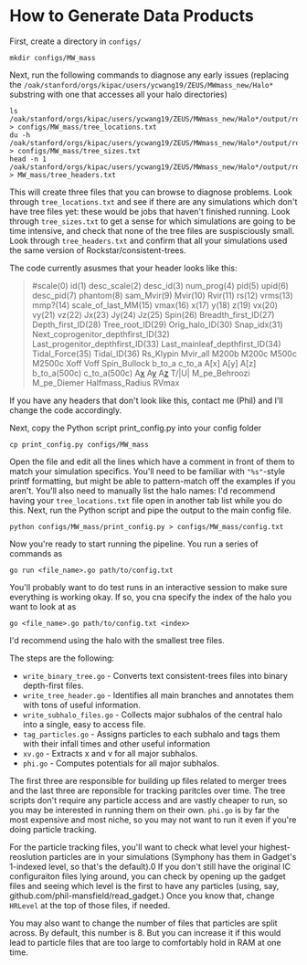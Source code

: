 # How to Generate Data Products

First, create a directory in `configs/`

``` 
mkdir configs/MW_mass
```

Next, run the following commands to diagnose any early issues (replacing the `/oak/stanford/orgs/kipac/users/ycwang19/ZEUS/MWmass_new/Halo*` substring with one that accesses all your halo directories)

``` 
ls /oak/stanford/orgs/kipac/users/ycwang19/ZEUS/MWmass_new/Halo*/output/rockstar/trees/ > configs/MW_mass/tree_locations.txt
du -h /oak/stanford/orgs/kipac/users/ycwang19/ZEUS/MWmass_new/Halo*/output/rockstar/trees/ > configs/MW_mass/tree_sizes.txt
head -n 1 /oak/stanford/orgs/kipac/users/ycwang19/ZEUS/MWmass_new/Halo*/output/rockstar/trees/tree_0_0_0.dat > MW_mass/tree_headers.txt
```

This will create three files that you can browse to diagnose problems. Look through `tree_locations.txt` and see if there are any simulations which don't have tree files yet: these would be jobs that haven't finished running. Look through `tree_sizes.txt` to get a sense for which simulations are going to be time intensive, and check that none of the tree files are suspisciously small. Look through `tree_headers.txt` and confirm that all your simulations used the same version of Rockstar/consistent-trees. 

The code currently asusmes that your header looks like this:

> #scale(0) id(1) desc_scale(2) desc_id(3) num_prog(4) pid(5) upid(6) desc_pid(7) phantom(8) sam_Mvir(9) Mvir(10) Rvir(11) rs(12) vrms(13) mmp?(14) scale_of_last_MM(15) vmax(16) x(17) y(18) z(19) vx(20) vy(21) vz(22) Jx(23) Jy(24) Jz(25) Spin(26) Breadth_first_ID(27) Depth_first_ID(28) Tree_root_ID(29) Orig_halo_ID(30) Snap_idx(31) Next_coprogenitor_depthfirst_ID(32) Last_progenitor_depthfirst_ID(33) Last_mainleaf_depthfirst_ID(34) Tidal_Force(35) Tidal_ID(36) Rs_Klypin Mvir_all M200b M200c M500c M2500c Xoff Voff Spin_Bullock b_to_a c_to_a A[x] A[y] A[z] b_to_a(500c) c_to_a(500c) A[x](500c) A[y](500c) A[z](500c) T/|U| M_pe_Behroozi M_pe_Diemer Halfmass_Radius RVmax

If you have any headers that don't look like this, contact me (Phil) and I'll change the code accordingly.

Next, copy the Python script print_config.py into your config folder

``` 
cp print_config.py configs/MW_mass
```

Open the file and edit all the lines which have a comment in front of them to match your simulation specifics. You'll need to be familiar with `"%s"`-style printf formatting, but might be able to pattern-match off the examples if you aren't. You'll also need to manually list the halo names: I'd recommend having your `tree_locations.txt` file open in another tab list while you do this. Next, run the Python script and pipe the output to the main config file.

```
python configs/MW_mass/print_config.py > configs/MW_mass/config.txt
```

Now you're ready to start running the pipeline. You run a series of commands as

```
go run <file_name>.go path/to/config.txt
```

You'll probably want to do test runs in an interactive session to make sure
everything is working okay. If so, you cna specify the index of the halo you
want to look at as

``` go <file_name>.go path/to/config.txt <index> ```

I'd recommend using the halo with the smallest tree files.

The steps are the following:
- `write_binary_tree.go` - Converts text consistent-trees files into binary
  depth-first files.
- `write_tree_header.go` - Identifies all main branches and annotates them with
  tons of useful information.
- `write_subhalo_files.go` - Collects major subhalos of the central halo
  into a single, easy to access file.
- `tag_particles.go` - Assigns particles to each subhalo and tags them with 
  their infall times and other useful information
- `xv.go` - Extracts x and v for all major subhalos.
- `phi.go` - Computes potentials for all major subhalos.

The first three are responsible for building up files related to merger trees
and the last three are reponsible for tracking paritcles over time. The tree
scripts don't require any particle access and are vastly cheaper to run, so
you may be interested in running them on their own. `phi.go` is by far the
most expensive and most niche, so you may not want to run it even if you're
doing particle tracking.

For the particle tracking files, you'll want to check what level your
highest-reoslution particles are in your simulations (Symphony has them in
Gadget's 1-indexed level, so that's the default).0 If you don't still have the 
original IC configuraiton files lying around, you can check by opening up the
gadget files and seeing which level is the first to have any particles
(using, say, github.com/phil-mansfield/read_gadget.) Once you know that, change
`HRLevel` at the top of those files, if needed.

You may also want to change the number of files that particles are split across.
By default, this number is 8. But you can increase it if this would lead to 
particle files that are too large to comfortably hold in RAM at one time.

